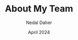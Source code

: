 ---
title: "About My Team"
description: "At Services My Team, we are a vibrant collective of software solution innovators, dedicated to transforming your digital interactions through custom application development. We understand the pulse of the tech world, navigating the complexities of coding to deliver tailor-made software that aligns seamlessly with "
descriptionTwo: "your business objectives. Our journey begins with a deep understanding of your needs, ensuring that every 
line of code we craft not only meets but exceeds your expectations. From the initial blueprint to the final delivery, our process is designed to integrate perfectly with your operational flow, making technology an empowering asset rather than a challenge."
date: "April 2024"
author: "Nedal Daher"
image: "My Team.jpg"
id: "1"
---